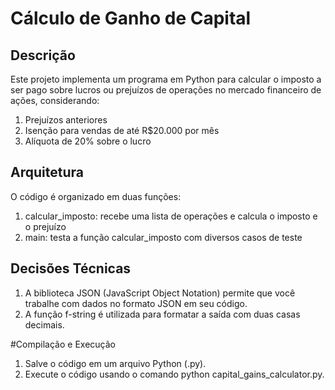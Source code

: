 # Cálculo de Ganho de Capital

## Descrição
Este projeto implementa um programa em Python para calcular o imposto a
ser pago sobre lucros ou prejuízos de operações no mercado financeiro de ações, considerando:
1. Prejuízos anteriores
2. Isenção para vendas de até R$20.000 por mês
3. Alíquota de 20% sobre o lucro

## Arquitetura
O código é organizado em duas funções:
1. calcular_imposto: recebe uma lista de operações e calcula o imposto e o prejuízo
2. main: testa a função calcular_imposto com diversos casos de teste

## Decisões Técnicas
1. A biblioteca JSON (JavaScript Object Notation) permite que você trabalhe com dados no formato JSON em seu código.
2. A função f-string é utilizada para formatar a saída com duas casas decimais.

#Compilação e Execução
1. Salve o código em um arquivo Python (.py).
2. Execute o código usando o comando python capital_gains_calculator.py.
